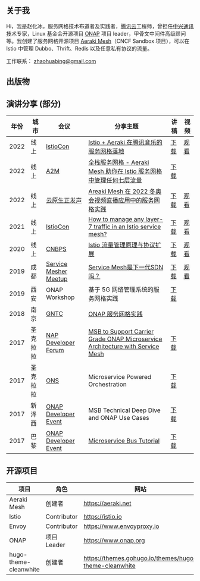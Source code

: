 ## 关于我
Hi，我是赵化冰，服务网格技术布道者及实践者，[腾讯云](https://cloud.tencent.com/product/tcm)工程师，曾担任[中兴通讯](https://www.zte.com.cn/)技术专家，Linux 基金会开源项目 [ONAP](https://www.onap.org/) 项目 leader，甲骨文中间件高级顾问等。我创建了服务网格开源项目 [Aeraki Mesh](https://aeraki.net)（CNCF Sandbox 项目），可以在 Istio 中管理 Dubbo、Thrift、Redis 以及任意私有协议的流量。

工作联系： zhaohuabing@gmail.com

## 出版物



## 演讲分享 (部分)
|年份          |城市        |会议         | 分享主题    |讲稿         |视频       |
| ----------- |----------- |----------- |----------- |----------- |----------- |
|2022|线上|[IstioCon](https://events.istio.io/istiocon-2022)|[Istio + Aeraki 在腾讯音乐的服务网格落地](https://events.istio.io/istiocon-2022/sessions/tencent-music-aeraki/)|[下载](/slides/tencent-music-service-mesh-practice-with-istio-and-aeraki.pdf)|[观看](https://www.youtube.com/watch?v=6t_yPsq4Pi4)|
|2022|线上|[A2M](https://a2m.msup.com.cn/course?aid=2699&cid=15382)|[全栈服务网格 - Aeraki Mesh 助你在 Istio 服务网格中管理任何七层流量](https://a2m.msup.com.cn/course?aid=2699&cid=15382)|[下载](/slides/full-stack-service-mesh-a2m-20220422.pdf)||
|2022|线上|[云原生正发声](https://cloud.tencent.com/developer/salon/live-1403)| [Areaki Mesh 在 2022 冬奥会视频直播应用中的服务网格实践](https://mp.weixin.qq.com/s/zp9q99mGyH2VD9Dij2owWg) | [下载](http://localhost:1313/img/2022-03-30-aeraki-mesh-winter-olympics-practice/slides.pdf)|[观看](https://youtu.be/uXxatQTKzW8)|
|2021|线上|[IstioCon](https://events.istio.io/istiocon-2021/)| [How to manage any layer-7 traffic in an Istio service mesh?](https://events.istio.io/istiocon-2021/sessions/how-to-manage-any-layer-7-traffic-in-an-istio-service-mesh/) | [下载](/slides/how-to-manage-any-layer-7-traffic-in-istio.pdf)|[观看](https://www.youtube.com/watch?v=sBS4utF68d8)|
|2020|线上|[CNBPS](https://www.cnbpa.org/)|[Istio 流量管理原理与协议扩展](https://cloud.tencent.com/developer/article/1723804)|[下载](/slides/cnbps2020-istio-aeraki.pdf)|[观看](https://www.youtube.com/watch?v=lB5d4qbZqzU)|
|2019|成都|[Service Mesher Meetup](https://cloudnative.to/blog/service-mesh-meetup-chengdu-20191028/)|[Service Mesh是下一代SDN吗？](https://cloudnative.to/blog/service-mesh-meetup-chengdu-20191028/)|[下载](/slides/what-can-service-mesh-learn-from-sdn-servicemesher-meetup-20191026.pdf)|[观看](https://youtu.be/nGkxp-2OsKg)|
|2019|西安|ONAP Workshop|基于 5G 网络管理系统的服务网格实践|[下载](/slides/service-mesh-practice-with-5g-management-system-lfn.pdf)|
|2018|南京|[GNTC](https://www.bagevent.com/event/1624048?aId=)|[ONAP 服务网格实践](https://www.sdnlab.com/22596.html)|
|2017|圣克拉拉|[NAP Developer Forum](https://wiki.onap.org/display/DW/ONAP+Beijing+Release+Developer+Forum%2C+Dec.+11-13%2C+2017%2C+Santa+Clara%2C+CA+US)|[MSB to Support Carrier Grade ONAP Microservice Architecture with Service Mesh](https://onapbeijing2017.sched.com/event/D5q2)|[下载](https://wiki.onap.org/display/DW/MSB+Service+Mesh+Planning?preview=%2F20873876%2F20873874%2FMSB+to+Support+Carrier+Grade+ONAP+Microservice+Architecture+with+Service+Mesh.pdf)|
|2017|圣克拉拉|[ONS](https://wiki.onap.org/display/DW/ONAP@ONS2017)|Microservice Powered Orchestration|[下载](https://wiki.onap.org/display/DW/ONAP@ONS2017?preview=%2F3245268%2F3245309%2FMicroservice+Powered+Orchestration+Architecture.pdf)|
|2017|新泽西|[ONAP Developer Event](https://wiki.onap.org/display/DW/ONAP+Project+Developer+Event%3A+May+2+-+5%2C+2017%2C+Middletown%2C+NJ%2C+USA)|MSB Technical Deep Dive and ONAP Use Cases|[下载](https://www.slideshare.net/HuabingZhao/msb-depp-dive/)|
|2017|巴黎|[ONAP Developer Event](https://wiki.onap.org/display/DW/ONAP+Developer+Event+September+25-28%2C+2017%2C+Paris-Saclay%2C+France)|[Microservice Bus Tutorial](https://wiki.onap.org/display/DW/September+26-28+Topics#September2628Topics-M2)|[下载](https://www.slideshare.net/HuabingZhao/microservice-bus-tutorial)|

## 开源项目
|项目         |角色        |  网站   | GitHub     |
| ----------- |----------- |----------- |----------- |
| Aeraki Mesh | 创建者    | https://aeraki.net  | http://github.com/aeraki-mesh |
| Istio       | Contributor| https://istio.io    | https://github.com/istio/istio|
| Envoy       | Contributor| https://www.envoyproxy.io |https://github.com/envoyproxy/envoy|
| ONAP        | 项目 Leader        | https://www.onap.org||
| hugo-theme-cleanwhite | 创建者    | https://themes.gohugo.io/themes/hugo-theme-cleanwhite  | https://github.com/zhaohuabing/hugo-theme-cleanwhite |
